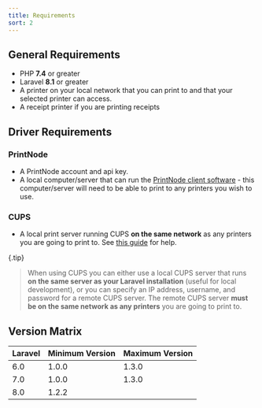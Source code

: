 ```yaml
---
title: Requirements
sort: 2
---
```


## General Requirements

- PHP **7.4** or greater
- Laravel **8.1** or greater
- A printer on your local network that you can print to and that your selected printer can access.
- A receipt printer if you are printing receipts

## Driver Requirements

### PrintNode
- A PrintNode account and api key.
- A local computer/server that can run the [PrintNode client software](https://www.printnode.com/en/download) - this computer/server will need to be able to print to any printers you wish to use.

### CUPS
- A local print server running CUPS **on the same network** as any printers you are going to print to. See [this guide](https://www.techrepublic.com/article/how-to-configure-a-print-server-with-ubuntu-server-cups-and-bonjour/) for help.

{.tip}
> When using CUPS you can either use a local CUPS server that runs **on the same server as your Laravel installation** (useful for local development), or you can specify an IP address, username, and password for a remote CUPS server. The remote CUPS server **must be on the same network as any printers** you are going to print to.

## Version Matrix
| Laravel | Minimum Version | Maximum Version |
| --- | --- | --- |
| 6.0 | 1.0.0 | 1.3.0 |
| 7.0 | 1.0.0 | 1.3.0 |
| 8.0 | 1.2.2 | |
